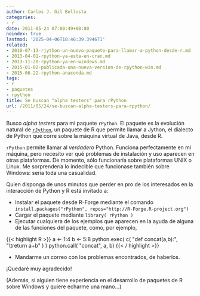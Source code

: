 ```yaml
---
author: Carlos J. Gil Bellosta
categories:
- r
date: 2011-05-24 07:00:49+00:00
noindex: true
lastmod: '2025-04-06T18:46:39.394671'
related:
- 2010-07-13-rjython-un-nuevo-paquete-para-llamar-a-python-desde-r.md
- 2013-04-01-rpython-ya-esta-en-cran.md
- 2013-11-20-rpython-ya-en-windows.md
- 2015-01-02-publicada-una-nueva-version-de-rpython-win.md
- 2015-06-22-rpython-anaconda.md
tags:
- r
- paquetes
- rpython
title: Se buscan "alpha testers" para rPython
url: /2011/05/24/se-buscan-alpha-testers-para-rpython/
---
```


Busco _alpha testers_ para mi paquete `rPython`. El paquete es la evolución natural de [`rJython`](http://cran.r-project.org/web/packages/rJython/index.html), un paquete de R que permite llamar a Jython, el dialecto de Python que corre sobre la máquina virtual de Java, desde R.

`rPython` permite llamar al _verdadero_ Python. Funciona perfectamente en mi máquina, pero necesito ver qué problemas de instalación y uso aparecen en otras plataformas. De momento, sólo funcionaría sobre plataformas UNIX o Linux. Me sorprendería lo indecible que funcionase también sobre Windows: sería toda una casualidad.

Quien disponga de unos minutos que perder en pro de los interesados en la interacción de Python y R está invitado a:


* Instalar el paquete desde R-Forge mediante el comando `install.packages("rPython", repos="http://R-Forge.R-project.org")`
* Cargar el paquete mediante `library( rPython )`
* Ejecutar cualquiera de los ejemplos que aparecen en la ayuda de alguna de las funciones del paquete, como, por ejemplo,








{{< highlight R >}}
a <- 1:4
b <- 5:8
python.exec( c( "def concat(a,b):", "\treturn a+b" ) )
python.call( "concat", a, b)
{{< / highlight >}}










* Mandarme un correo con los problemas encontrados, de haberlos.

¡Quedaré muy agradecido!

(Además, si alguien tiene experiencia en el desarrollo de paquetes de R sobre Windows y quiere echarme una mano...)